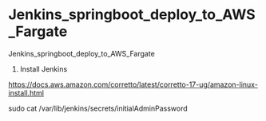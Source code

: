# Jenkins_springboot_deploy_to_AWS_Fargate
Jenkins_springboot_deploy_to_AWS_Fargate

1. Install Jenkins


https://docs.aws.amazon.com/corretto/latest/corretto-17-ug/amazon-linux-install.html

sudo cat /var/lib/jenkins/secrets/initialAdminPassword
